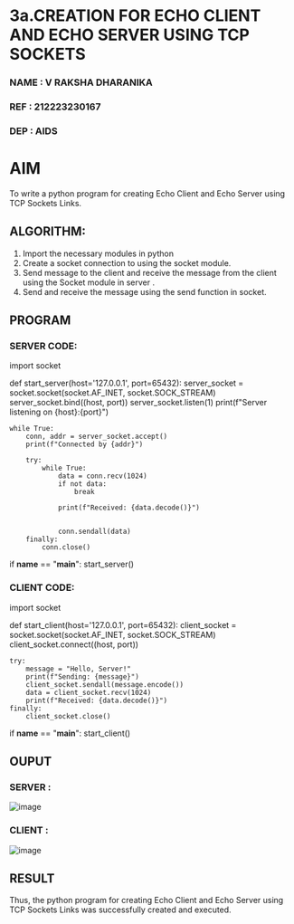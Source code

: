 # 3a.CREATION FOR ECHO CLIENT AND ECHO SERVER USING TCP SOCKETS
### NAME   : V RAKSHA DHARANIKA
### REF    : 212223230167
### DEP    : AIDS
# AIM
To write a python program for creating Echo Client and Echo Server using TCP
Sockets Links.
## ALGORITHM:
1. Import the necessary modules in python
2. Create a socket connection to using the socket module.
3. Send message to the client and receive the message from the client using the Socket module in
 server .
4. Send and receive the message using the send function in socket.
## PROGRAM
### SERVER CODE:
import socket

def start_server(host='127.0.0.1', port=65432):
    server_socket = socket.socket(socket.AF_INET, socket.SOCK_STREAM)
    server_socket.bind((host, port))
    server_socket.listen(1)
    print(f"Server listening on {host}:{port}")

    while True:
        conn, addr = server_socket.accept()
        print(f"Connected by {addr}")

        try:
            while True:
                data = conn.recv(1024)
                if not data:
                    break  

                print(f"Received: {data.decode()}")

                
                conn.sendall(data)
        finally:
            conn.close()

if __name__ == "__main__":
    start_server()
###  CLIENT CODE:
import socket

def start_client(host='127.0.0.1', port=65432):
    client_socket = socket.socket(socket.AF_INET, socket.SOCK_STREAM)
    client_socket.connect((host, port))

    try:
        message = "Hello, Server!"
        print(f"Sending: {message}")
        client_socket.sendall(message.encode())
        data = client_socket.recv(1024)
        print(f"Received: {data.decode()}")
    finally:
        client_socket.close()

if __name__ == "__main__":
    start_client()

## OUPUT
### SERVER :
![image](https://github.com/user-attachments/assets/c1ffeab7-a3d6-43cf-9974-46d66e21cc6f)

### CLIENT :
![image](https://github.com/user-attachments/assets/79903db0-e38a-4a28-91f1-045a6d96f650)

## RESULT
Thus, the python program for creating Echo Client and Echo Server using TCP Sockets Links 
was successfully created and executed.
